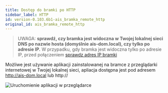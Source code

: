 ```yaml
---
title: Dostęp do bramki po HTTP
sidebar_label: HTTP
id: version-0.103.6b1-ais_bramka_remote_http
original_id: ais_bramka_remote_http
---
```


> UWAGA: **sprawdź, czy bramka jest widoczna w Twojej lokalnej sieci DNS po nazwie hosta (domyślnie ais-dom.local), czy tylko po adresie IP.** W przypadku, gdy bramka jest widoczna tylko po adresie IP, przed połączeniem [sprawdz adres IP bramki](ais_bramka_remote_index#sprawdzenie-adresu-ip-w-aplikacji)

Możliwe jest używanie aplikacji zainstalowanej na bramce z przeglądarki internetowej w Twojej lokalnej sieci, apliacja dostępna jest pod adresem http://ais-dom.local lub http://**<ip-bramki-w-lokalnej-sieci>**


![Uruchomienie aplikacji w przeglądarce](/AIS-docs/img/en/bramka/http_connection_new.png)
